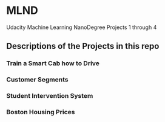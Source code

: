 # MLND
Udacity Machine Learning NanoDegree Projects 1 through 4

## Descriptions of the Projects in this repo

### Train a Smart Cab how to Drive

### Customer Segments

### Student Intervention System

### Boston Housing Prices
